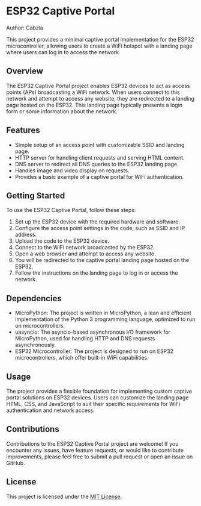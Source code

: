 # ESP32 Captive Portal

Author: Cabzla

This project provides a minimal captive portal implementation for the ESP32 microcontroller, allowing users to create a WiFi hotspot with a landing page where users can log in to access the network.

## Overview

The ESP32 Captive Portal project enables ESP32 devices to act as access points (APs) broadcasting a WiFi network. When users connect to this network and attempt to access any website, they are redirected to a landing page hosted on the ESP32. This landing page typically presents a login form or some information about the network.

## Features

- Simple setup of an access point with customizable SSID and landing page.
- HTTP server for handling client requests and serving HTML content.
- DNS server to redirect all DNS queries to the ESP32 landing page.
- Handles image and video display on requests.
- Provides a basic example of a captive portal for WiFi authentication.

## Getting Started

To use the ESP32 Captive Portal, follow these steps:

1. Set up the ESP32 device with the required hardware and software.
2. Configure the access point settings in the code, such as SSID and IP address.
3. Upload the code to the ESP32 device.
4. Connect to the WiFi network broadcasted by the ESP32.
5. Open a web browser and attempt to access any website.
6. You will be redirected to the captive portal landing page hosted on the ESP32.
7. Follow the instructions on the landing page to log in or access the network.

## Dependencies

- MicroPython: The project is written in MicroPython, a lean and efficient implementation of the Python 3 programming language, optimized to run on microcontrollers.
- uasyncio: The asyncio-based asynchronous I/O framework for MicroPython, used for handling HTTP and DNS requests asynchronously.
- ESP32 Microcontroller: The project is designed to run on ESP32 microcontrollers, which offer built-in WiFi capabilities.

## Usage

The project provides a flexible foundation for implementing custom captive portal solutions on ESP32 devices. Users can customize the landing page HTML, CSS, and JavaScript to suit their specific requirements for WiFi authentication and network access.

## Contributions

Contributions to the ESP32 Captive Portal project are welcome! If you encounter any issues, have feature requests, or would like to contribute improvements, please feel free to submit a pull request or open an issue on GitHub.

## License

This project is licensed under the [MIT License](LICENSE).
